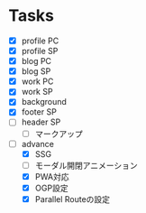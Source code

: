 # Tasks

- [x] profile PC
- [x] profile SP
- [x] blog PC
- [x] blog SP
- [x] work PC
- [x] work SP
- [x] background
- [x] footer SP
- [ ] header SP
  - [ ] マークアップ
- [ ] advance
  - [x] SSG
  - [ ] モーダル開閉アニメーション
  - [x] PWA対応
  - [x] OGP設定
  - [x] Parallel Routeの設定
